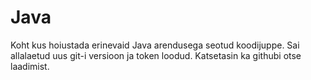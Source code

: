 # Java

Koht kus hoiustada erinevaid Java arendusega seotud koodijuppe.
Sai allalaetud uus git-i versioon ja token loodud. Katsetasin ka githubi otse laadimist.
